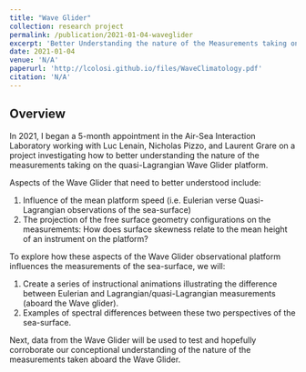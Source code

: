 ```yaml
---
title: "Wave Glider"
collection: research project
permalink: /publication/2021-01-04-waveglider
excerpt: 'Better Understanding the nature of the Measurements taking on the Wave Glider Platform.'
date: 2021-01-04
venue: 'N/A'
paperurl: 'http://lcolosi.github.io/files/WaveClimatology.pdf'
citation: 'N/A'
---
```

## Overview

In 2021, I began a 5-month appointment in the Air-Sea Interaction Laboratory working with Luc Lenain, Nicholas Pizzo, and Laurent Grare on a project investigating how to better
understanding the nature of the measurements taking on the quasi-Lagrangian Wave Glider platform. 

Aspects of the Wave Glider that need to better understood include: 

1. Influence of the mean platform speed (i.e. Eulerian verse Quasi-Lagrangian observations of the sea-surface) 
2. The projection of the free surface geometry configurations on the measurements: How does surface skewness relate to the mean height of an instrument on the platform? 

To explore how these aspects of the Wave Glider observational platform influences the measurements of the sea-surface, we will: 

1. Create a series of instructional animations illustrating the difference between Eulerian and Lagrangian/quasi-Lagrangian measurements (aboard the Wave glider). 
2. Examples of spectral differences between these two perspectives of the sea-surface. 

Next, data from the Wave Glider will be used to test and hopefully corroborate our conceptional understanding of the nature of the measurements taken aboard the Wave Glider. 
